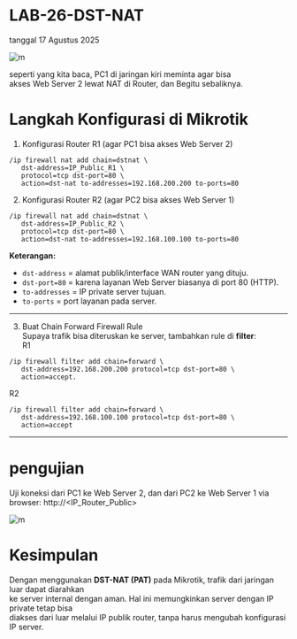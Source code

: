 # LAB-26-DST-NAT
tanggal 17 Agustus 2025

![m](<img width="657" height="309" alt="image" src="https://github.com/user-attachments/assets/23ee2aa5-1922-417c-8619-0cfc90ad4a63" />
)

seperti yang kita baca, PC1 di jaringan kiri meminta agar bisa   
akses Web Server 2 lewat NAT di Router, dan Begitu sebaliknya.

# Langkah Konfigurasi di Mikrotik

1. Konfigurasi Router R1 (agar PC1 bisa akses Web Server 2)

```
/ip firewall nat add chain=dstnat \
   dst-address=IP_Public_R1 \
   protocol=tcp dst-port=80 \
   action=dst-nat to-addresses=192.168.200.200 to-ports=80
```

2. Konfigurasi Router R2 (agar PC2 bisa akses Web Server 1)

```
/ip firewall nat add chain=dstnat \
   dst-address=IP_Public_R2 \
   protocol=tcp dst-port=80 \
   action=dst-nat to-addresses=192.168.100.100 to-ports=80
```

**Keterangan:**

- `dst-address` = alamat publik/interface WAN router yang dituju.
- `dst-port=80` = karena layanan Web Server biasanya di port 80 (HTTP).
- `to-addresses` = IP private server tujuan.
-  `to-ports` = port layanan pada server.

---

3. Buat Chain Forward Firewall Rule    
   Supaya trafik bisa diteruskan ke server, tambahkan rule di **filter**:  
R1
```
/ip firewall filter add chain=forward \
   dst-address=192.168.200.200 protocol=tcp dst-port=80 \
   action=accept.
```
R2
```
/ip firewall filter add chain=forward \
   dst-address=192.168.100.100 protocol=tcp dst-port=80 \
   action=accept
```

---

# pengujian 
Uji koneksi dari PC1 ke Web Server 2, dan dari PC2 ke Web Server 1
via browser: http://<IP_Router_Public>

![m]()

# Kesimpulan
Dengan menggunakan **DST-NAT (PAT)** pada Mikrotik, trafik dari jaringan luar dapat diarahkan       
ke server internal dengan aman. Hal ini memungkinkan server dengan IP private tetap bisa   
diakses dari luar melalui IP publik router, tanpa harus mengubah konfigurasi IP server.   
